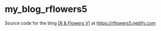 # my_blog_rflowers5
Source code for the blog [[R & Flowers V]](https://rflowers5.netlify.com) at <https://rflowers5.netlify.com>
